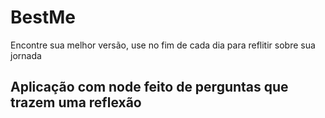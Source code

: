 # BestMe

Encontre sua melhor versão, use no fim de cada dia para reflitir sobre sua jornada

## Aplicação com node feito de perguntas que trazem uma reflexão
